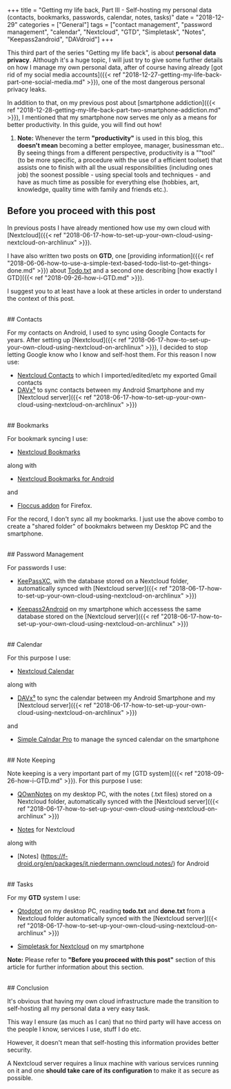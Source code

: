 +++
title = "Getting my life back, Part III - Self-hosting my personal data (contacts, bookmarks, passwords, calendar, notes, tasks)"
date =  "2018-12-29"
categories = ["General"]
tags = ["contact management", "password management", "calendar", "Nextcloud", "GTD", "Simpletask", "Notes", "Keepass2android", "DAVdroid"]
+++

This third part of the series "Getting my life back", is about **personal data privacy**. Although it's a huge topic, I will just try to give some further details on how I manage my own personal data, after of course having already [got rid of my social media accounts]({{< ref "2018-12-27-getting-my-life-back-part-one-social-media.md" >}}), one of the most dangerous personal privacy leaks.

In addition to that, on my previous post about [smartphone addiction]({{< ref "2018-12-28-getting-my-life-back-part-two-smartphone-addiction.md" >}}), I mentioned that my smartphone now serves me only as a means for better productivity. In this guide, you will find out how!

1) **Note:** Whenever the term **"productivity"** is used in this blog, this **doesn't mean** becoming a better employee, manager, businessman etc.. By seeing things from a different perspective, productivity is a ""tool" (to be more specific, a procedure with the use of a efficient toolset) that assists one to finish with all the usual responsibilities (including ones job) the soonest possible - using special tools and techniques - and have as much time as possible for everything else (hobbies, art, knowledge, quality time with family and friends etc.).


## Before you proceed with this post

In previous posts I have already mentioned how use my own cloud with [Nextcloud]({{< ref "2018-06-17-how-to-set-up-your-own-cloud-using-nextcloud-on-archlinux" >}}).

I have also written two posts on **GTD**, one [providing information]({{< ref "2018-06-06-how-to-use-a-simple-text-based-todo-list-to-get-things-done.md" >}}) about [Todo.txt](http://todotxt.org/) and a second one describing [how exactly I GTD]({{< ref "2018-09-26-how-i-GTD.md" >}}).

I suggest you to at least have a look at these articles in order to understand the context of this post.

<br>
## Contacts

For my contacts on Android, I used to sync using Google Contacts for years. After setting up [Nextcloud]({{< ref "2018-06-17-how-to-set-up-your-own-cloud-using-nextcloud-on-archlinux" >}}), I decided to stop letting Google know who I know and self-host them. For this reason I now use:

- [Nextcloud Contacts](https://github.com/nextcloud/contacts#readme) to which I imported/edited/etc my exported Gmail contacts
- [DAVx⁵](https://f-droid.org/en/packages/at.bitfire.davdroid/) to sync contacts between my Android Smartphone and my [Nextcloud server]({{< ref "2018-06-17-how-to-set-up-your-own-cloud-using-nextcloud-on-archlinux" >}})


<br>
## Bookmarks

For bookmark syncing I use:

- [Nextcloud Bookmarks](https://github.com/nextcloud/bookmarks)

along with

- [Nextcloud Bookmarks for Android](https://f-droid.org/en/packages/org.schabi.nxbookmarks/)

and

- [Floccus addon](https://addons.mozilla.org/el/firefox/addon/floccus/) for Firefox.


For the record, I don't sync all my bookmarks. I just use the above combo to create a "shared folder" of bookmakrs between my Desktop PC and the smartphone.


<br>
## Password Management

For passwords I use:

- [KeePassXC](https://keepassxc.org/),  with the database stored on a Nextcloud folder, automatically synced with [Nextcloud server]({{< ref "2018-06-17-how-to-set-up-your-own-cloud-using-nextcloud-on-archlinux" >}})

- [Keepass2Android](https://github.com/PhilippC/keepass2android) on my smartphone which accessess the same database stored on the [Nextcloud server]({{< ref "2018-06-17-how-to-set-up-your-own-cloud-using-nextcloud-on-archlinux" >}})


<br>
## Calendar

For this purpose I use:

- [Nextcloud Calendar](https://github.com/nextcloud/calendar/)

along with 

- [DAVx⁵](https://f-droid.org/en/packages/at.bitfire.davdroid/) to sync the calendar between my Android Smartphone and my [Nextcloud server]({{< ref "2018-06-17-how-to-set-up-your-own-cloud-using-nextcloud-on-archlinux" >}})

and

- [Simple Calndar Pro](https://f-droid.org/en/packages/com.simplemobiletools.calendar.pro/) to manage the synced calendar on the smartphone


<br>
## Note Keeping

Note keeping is a very important part of my [GTD system]({{< ref "2018-09-26-how-i-GTD.md" >}}). For this purpose I use:

- [QOwnNotes](https://www.qownnotes.org/) on my desktop PC, with the notes (.txt files) stored on a Nextcloud folder, automatically synced with the [Nextcloud server]({{< ref "2018-06-17-how-to-set-up-your-own-cloud-using-nextcloud-on-archlinux" >}})

- [Notes](https://github.com/nextcloud/notes) for Nextcloud

along with

- [Notes] (https://f-droid.org/en/packages/it.niedermann.owncloud.notes/) for Android


<br>
## Tasks

For my **GTD** system I use:

- [Qtodotxt](http://qtodotxt.org/) on my desktop PC, reading **todo.txt** and **done.txt** from a Nextcloud folder automatically synced with the [Nextcloud server]({{< ref "2018-06-17-how-to-set-up-your-own-cloud-using-nextcloud-on-archlinux" >}})

- [Simpletask for Nextcloud](https://github.com/mpcjanssen/simpletask-android) on my smartphone

**Note:** Please refer to **"Before you proceed with this post"** section of this article for further information about this section.


<br>
## Conclusion

It's obvious that having my own cloud infrastructure made the transition to self-hosting all my personal data a very easy task. 

This way I ensure (as much as I can) that no third party will have access on the people I know, services I use, stuff I do etc.

However, it doesn't mean that self-hosting this information provides better security. 

A Nextcloud server requires a linux machine with various services running on it and one **should take care of its configuration** to make it as secure as possible.
